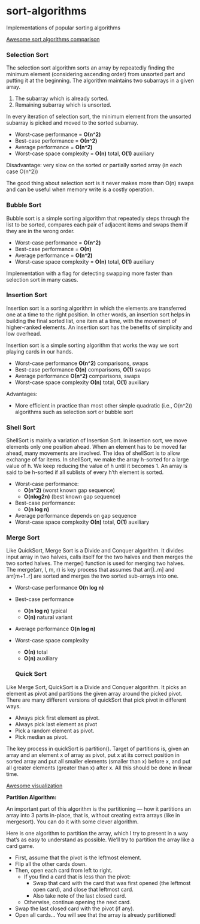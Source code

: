 # sort-algorithms
Implementations of popular sorting algorithms

[Awesome sort algorithms comparison](https://www.toptal.com/developers/sorting-algorithms/)

### Selection Sort

The selection sort algorithm sorts an array by repeatedly finding the minimum element (considering ascending order) from unsorted part and putting it at the beginning. The algorithm maintains two subarrays in a given array.
 1. The subarray which is already sorted.
 2. Remaining subarray which is unsorted.
 
In every iteration of selection sort, the minimum element from the unsorted subarray is picked and moved to the sorted subarray.

- Worst-case performance = **О(n^2)**
- Best-case performance = **О(n^2)**
- Average performance = **О(n^2)**
- Worst-case space complexity =	**О(n)** total, **O(1)** auxiliary

Disadvantage: very slow on the sorted or partially sorted array (in each case O(n^2))

The good thing about selection sort is it never makes more than O(n) swaps and can be useful when memory write is a costly operation.

### Bubble Sort

Bubble sort is a simple sorting algorithm that repeatedly steps through the list to be sorted, compares each pair of adjacent items and swaps them if they are in the wrong order.

- Worst-case performance = **О(n^2)**
- Best-case performance = **О(n)**
- Average performance = **О(n^2)**
- Worst-case space complexity =	**О(n)** total, **O(1)** auxiliary

Implementation with a flag for detecting swapping more faster than selection sort in many cases.

### Insertion Sort

Insertion sort is a sorting algorithm in which the elements are transferred one at a time to the right position. In other words, an insertion sort helps in building the final sorted list, one item at a time, with the movement of higher-ranked elements. An insertion sort has the benefits of simplicity and low overhead.

Insertion sort is a simple sorting algorithm that works the way we sort playing cards in our hands.

- Worst-case performance	**О(n^2)** comparisons, swaps
- Best-case performance	**O(n)** comparisons, **O(1)** swaps
- Average performance	**О(n^2)** comparisons, swaps
- Worst-case space complexity	**О(n)** total, **O(1)** auxiliary

Advantages:
 - More efficient in practice than most other simple quadratic (i.e., O(n^2)) algorithms such as selection sort or bubble sort
 
 ### Shell Sort
 
 ShellSort is mainly a variation of Insertion Sort. In insertion sort, we move elements only one position ahead. When an element has to be moved far ahead, many movements are involved. The idea of shellSort is to allow exchange of far items. In shellSort, we make the array h-sorted for a large value of h. We keep reducing the value of h until it becomes 1. An array is said to be h-sorted if all sublists of every h’th element is sorted.

- Worst-case performance:
  - **O(n^2)** (worst known gap sequence)
  - **O(nlog2n)** (best known gap sequence)
- Best-case performance:
  - **O(n log n)**
- Average performance	depends on gap sequence
- Worst-case space complexity	**О(n)** total, **O(1)** auxiliary

### Merge Sort

Like QuickSort, Merge Sort is a Divide and Conquer algorithm. It divides input array in two halves, calls itself for the two halves and then merges the two sorted halves. The merge() function is used for merging two halves. The merge(arr, l, m, r) is key process that assumes that arr[l..m] and arr[m+1..r] are sorted and merges the two sorted sub-arrays into one.

- Worst-case performance	**O(n log n)**
- Best-case performance	
  - **O(n log n)** typical
  - **O(n)** natural variant
- Average performance	**O(n log n)**
- Worst-case space complexity	
  - **О(n)** total
  - **O(n)** auxiliary
  
  ### Quick Sort
  
Like Merge Sort, QuickSort is a Divide and Conquer algorithm. It picks an element as pivot and partitions the given array around the picked pivot. There are many different versions of quickSort that pick pivot in different ways.

- Always pick first element as pivot.
- Always pick last element as pivot
- Pick a random element as pivot.
- Pick median as pivot.

The key process in quickSort is partition(). Target of partitions is, given an array and an element x of array as pivot, put x at its correct position in sorted array and put all smaller elements (smaller than x) before x, and put all greater elements (greater than x) after x. All this should be done in linear time.

[Awesome visualization](http://me.dt.in.th/page/Quicksort/)

**Partition Algorithm:** 

An important part of this algorithm is the partitioning — how it partitions an array into 3 parts in-place, that is, without creating extra arrays (like in mergesort). You can do it with some clever algorithm.

Here is one algorithm to partition the array, which I try to present in a way that’s as easy to understand as possible. We’ll try to partition the array like a card game.

- First, assume that the pivot is the leftmost element.
- Flip all the other cards down.
- Then, open each card from left to right.
  - If you find a card that is less than the pivot:
    - Swap that card with the card that was first opened (the leftmost open card), and close that leftmost card.
    - Also take note of the last closed card.
  - Otherwise, continue opening the next card.
- Swap the last closed card with the pivot (if any).
- Open all cards… You will see that the array is already partitioned!

